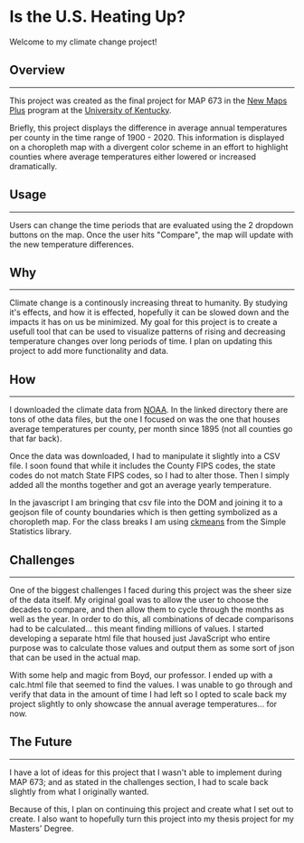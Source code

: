 # Is the U.S. Heating Up?

Welcome to my climate change project!

## Overview

---

This project was created as the final project for MAP 673 in the [New Maps Plus](https://newmapsplus.github.io/) program at the [University of Kentucky](https://www.uky.edu/).

Briefly, this project displays the difference in average annual temperatures per county in the time range of 1900 - 2020. This information is displayed on a choropleth map with a divergent color scheme in an effort to highlight counties where average temperatures either lowered or increased dramatically.

## Usage

---

Users can change the time periods that are evaluated using the 2 dropdown buttons on the map. Once the user hits "Compare", the map will update with the new temperature differences.

## Why

---

Climate change is a continously increasing threat to humanity. By studying it's effects, and how it is effected, hopefully it can be slowed down and the impacts it has on us be minimized. My goal for this project is to create a usefull tool that can be used to visualize patterns of rising and decreasing temperature changes over long periods of time. I plan on updating this project to add more functionality and data.

## How

---

I downloaded the climate data from [NOAA](https://www.ncei.noaa.gov/pub/data/cirs/climdiv/). In the linked directory there are tons of othe data files, but the one I focused on was the one that houses average temperatures per county, per month since 1895 (not all counties go that far back).

Once the data was downloaded, I had to manipulate it slightly into a CSV file. I soon found that while it includes the County FIPS codes, the state codes do not match State FIPS codes, so I had to alter those. Then I simply added all the months together and got an average yearly temperature.

In the javascript I am bringing that csv file into the DOM and joining it to a geojson file of county boundaries which is then getting symbolized as a choropleth map. For the class breaks I am using [ckmeans](https://simple-statistics.github.io/docs/#ckmeans) from the Simple Statistics library.

## Challenges

---

One of the biggest challenges I faced during this project was the sheer size of the data itself. My original goal was to allow the user to choose the decades to compare, and then allow them to cycle through the months as well as the year. In order to do this, all combinations of decade comparisons had to be calculated... this meant finding millions of values. I started developing a separate html file that housed just JavaScript who entire purpose was to calculate those values and output them as some sort of json that can be used in the actual map.

With some help and magic from Boyd, our professor. I ended up with a calc.html file that seemed to find the values. I was unable to go through and verify that data in the amount of time I had left so I opted to scale back my project slightly to only showcase the annual average temperatures... for now.

## The Future

---

I have a lot of ideas for this project that I wasn't able to implement during MAP 673; and as stated in the challenges section, I had to scale back slightly from what I originally wanted.

Because of this, I plan on continuing this project and create what I set out to create. I also want to hopefully turn this project into my thesis project for my Masters' Degree.
